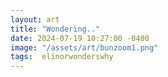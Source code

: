 ```yaml
---
layout: art
title: "Wondering.."
date: 2024-07-19 10:27:00 -0400
image: "/assets/art/bunzoom1.png"
tags:  elinorwonderswhy 
---
```


